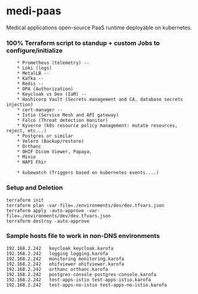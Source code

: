 # medi-paas
Medical applications open-source PaaS runtime deployable on kubernetes.

### 100% Terraform script to standup + custom Jobs to configure/initialize 
```
    * Prometheus (telemetry) --
    * Loki (logs)
    * MetalLB --
    * Kafka --
    * Redis --
    * OPA (Authorization)
    * Keycloak vs Dex (IaM) --
    * Hashicorp Vault (Secrets management and CA, database secrets injection)
    * cert-manager --
    * Istio (Service Mesh and API gateway)
    * Falco (Threat detection monitor)
    * Kyverno (k8s resource policy management: mutate resources, reject, etc...)
    * Postgres or similar
    * Velero (Backup/restore)
    * Orthanc
    * OHIF Dicom Viewer, Papaya, 
    * Minio
    * HAPI Fhir

    * kubewatch (Triggers based on kubernetes events....)
```

### Setup and Deletion
```
terraform init
terraform plan -var-file=./environments/dev/dev.tfvars.json
terraform apply -auto-approve -var-file=./environments/dev/dev.tfvars.json
terraform destroy -auto-approve
```


### Sample hosts file to work in non-DNS environments
```
192.168.2.242   keycloak keycloak.karofa
192.168.2.242   logging logging.karofa
192.168.2.242   monitoring monitoring.karofa
192.168.2.242   ohifviewer ohifviewer.karofa
192.168.2.242   orthanc orthanc.karofa
192.168.2.242   postgres-console postgres-console.karofa
192.168.2.242   test-apps-istio test-apps-istio.karofa
192.168.2.242   test-apps-no-istio test-apps-no-istio.karofa

```


